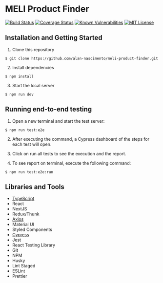# MELI Product Finder

[![Build Status](https://travis-ci.org/alan-nascimento/meli-product-finder.svg?branch=master)](https://travis-ci.org/alan-nascimento/meli-product-finder)
[![Coverage Status](https://coveralls.io/repos/github/alan-nascimento/meli-product-finder/badge.svg?branch=master)](https://coveralls.io/github/alan-nascimento/meli-product-finder?branch=master)
[![Known Vulnerabilities](https://snyk.io/test/github/alan-nascimento/meli-product-finder/badge.svg)](https://snyk.io/test/github/alan-nascimento/meli-product-finder)
[![MIT License](https://img.shields.io/badge/License-MIT-yellow.svg)](https://opensource.org/licenses/)

## Installation and Getting Started

1. Clone this repository

```
$ git clone https://github.com/alan-nascimento/meli-product-finder.git
```

2. Install dependencies

```
$ npm install
```

3. Start the local server

```
$ npm run dev
```

## Running end-to-end testing

1. Open a new terminal and start the test server:

```
$ npm run test:e2e
```

2. After executing the command, a Cypress dashboard of the steps for each test will open.
3. Click on run all tests to see the execution and the report.

4. To see report on terminal, execute the following command:

```
$ npm run test:e2e:run
```

## Libraries and Tools

- [TypeScript](https://www.typescriptlang.org/)
- React
- NextJS
- Redux/Thunk
- [Axios](https://github.com/axios/axios)
- Material UI
- Styled Components
- [Cypress](https://cypress.io)
- Jest
- React Testing Library
- Git
- NPM
- Husky
- Lint Staged
- ESLint
- Prettier
